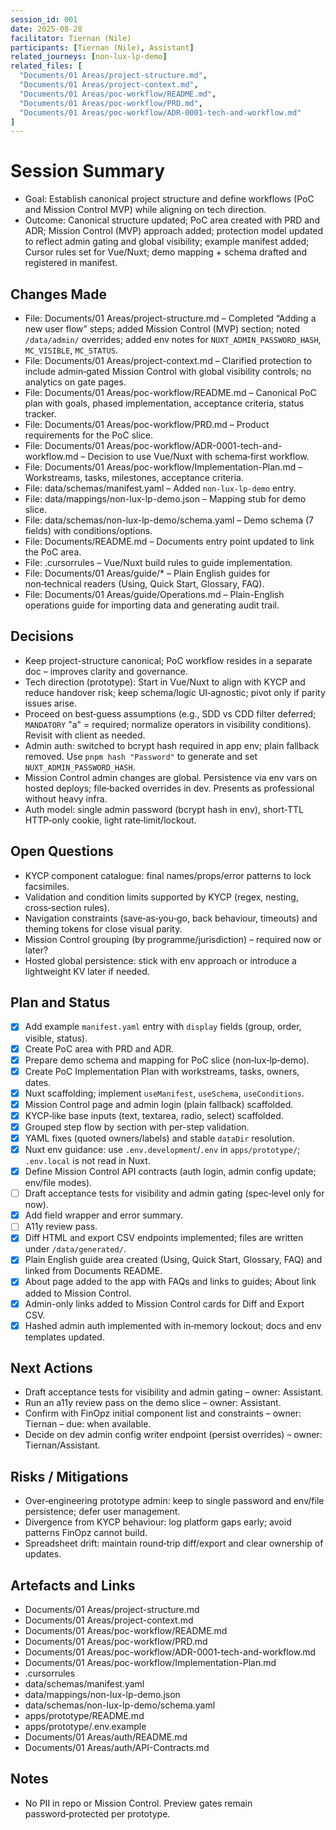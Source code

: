 ```yaml
---
session_id: 001
date: 2025-08-28
facilitator: Tiernan (Nile)
participants: [Tiernan (Nile), Assistant]
related_journeys: [non-lux-lp-demo]
related_files: [
  "Documents/01 Areas/project-structure.md",
  "Documents/01 Areas/project-context.md",
  "Documents/01 Areas/poc-workflow/README.md",
  "Documents/01 Areas/poc-workflow/PRD.md",
  "Documents/01 Areas/poc-workflow/ADR-0001-tech-and-workflow.md"
]
---
```


# Session Summary

- Goal: Establish canonical project structure and define workflows (PoC and Mission Control MVP) while aligning on tech direction.
- Outcome: Canonical structure updated; PoC area created with PRD and ADR; Mission Control (MVP) approach added; protection model updated to reflect admin gating and global visibility; example manifest added; Cursor rules set for Vue/Nuxt; demo mapping + schema drafted and registered in manifest.

## Changes Made

- File: Documents/01 Areas/project-structure.md – Completed “Adding a new user flow” steps; added Mission Control (MVP) section; noted `/data/admin/` overrides; added env notes for `NUXT_ADMIN_PASSWORD_HASH`, `MC_VISIBLE`, `MC_STATUS`.
- File: Documents/01 Areas/project-context.md – Clarified protection to include admin‑gated Mission Control with global visibility controls; no analytics on gate pages.
- File: Documents/01 Areas/poc-workflow/README.md – Canonical PoC plan with goals, phased implementation, acceptance criteria, status tracker.
- File: Documents/01 Areas/poc-workflow/PRD.md – Product requirements for the PoC slice.
- File: Documents/01 Areas/poc-workflow/ADR-0001-tech-and-workflow.md – Decision to use Vue/Nuxt with schema‑first workflow.
- File: Documents/01 Areas/poc-workflow/Implementation-Plan.md – Workstreams, tasks, milestones, acceptance criteria.
- File: data/schemas/manifest.yaml – Added `non-lux-lp-demo` entry.
- File: data/mappings/non-lux-lp-demo.json – Mapping stub for demo slice.
- File: data/schemas/non-lux-lp-demo/schema.yaml – Demo schema (7 fields) with conditions/options.
- File: Documents/README.md – Documents entry point updated to link the PoC area.
- File: .cursorrules – Vue/Nuxt build rules to guide implementation.
- File: Documents/01 Areas/guide/* – Plain English guides for non‑technical readers (Using, Quick Start, Glossary, FAQ).
- File: Documents/01 Areas/guide/Operations.md – Plain-English operations guide for importing data and generating audit trail.

## Decisions

- Keep project-structure canonical; PoC workflow resides in a separate doc – improves clarity and governance.
- Tech direction (prototype): Start in Vue/Nuxt to align with KYCP and reduce handover risk; keep schema/logic UI‑agnostic; pivot only if parity issues arise.
- Proceed on best‑guess assumptions (e.g., SDD vs CDD filter deferred; `MANDATORY` "a" = required; normalize operators in visibility conditions). Revisit with client as needed.
- Admin auth: switched to bcrypt hash required in app env; plain fallback removed. Use `pnpm hash "Password"` to generate and set `NUXT_ADMIN_PASSWORD_HASH`.
- Mission Control admin changes are global. Persistence via env vars on hosted deploys; file‑backed overrides in dev. Presents as professional without heavy infra.
- Auth model: single admin password (bcrypt hash in env), short‑TTL HTTP‑only cookie, light rate‑limit/lockout.

## Open Questions

- KYCP component catalogue: final names/props/error patterns to lock facsimiles.
- Validation and condition limits supported by KYCP (regex, nesting, cross‑section rules).
- Navigation constraints (save‑as‑you‑go, back behaviour, timeouts) and theming tokens for close visual parity.
- Mission Control grouping (by programme/jurisdiction) – required now or later?
- Hosted global persistence: stick with env approach or introduce a lightweight KV later if needed.

## Plan and Status

- [x] Add example `manifest.yaml` entry with `display` fields (group, order, visible, status).
- [x] Create PoC area with PRD and ADR.
- [x] Prepare demo schema and mapping for PoC slice (non‑lux‑lp‑demo).
- [x] Create PoC Implementation Plan with workstreams, tasks, owners, dates.
- [x] Nuxt scaffolding; implement `useManifest`, `useSchema`, `useConditions`.
- [x] Mission Control page and admin login (plain fallback) scaffolded.
- [x] KYCP‑like base inputs (text, textarea, radio, select) scaffolded.
- [x] Grouped step flow by section with per-step validation.
- [x] YAML fixes (quoted owners/labels) and stable `dataDir` resolution.
- [x] Nuxt env guidance: use `.env.development`/`.env` in `apps/prototype/`; `.env.local` is not read in Nuxt.
- [x] Define Mission Control API contracts (auth login, admin config update; env/file modes).
- [ ] Draft acceptance tests for visibility and admin gating (spec‑level only for now).
- [x] Add field wrapper and error summary.
- [ ] A11y review pass.
- [x] Diff HTML and export CSV endpoints implemented; files are written under `/data/generated/`.
- [x] Plain English guide area created (Using, Quick Start, Glossary, FAQ) and linked from Documents README.
- [x] About page added to the app with FAQs and links to guides; About link added to Mission Control.
- [x] Admin-only links added to Mission Control cards for Diff and Export CSV.
 - [x] Hashed admin auth implemented with in‑memory lockout; docs and env templates updated.

## Next Actions

- Draft acceptance tests for visibility and admin gating – owner: Assistant.
- Run an a11y review pass on the demo slice – owner: Assistant.
- Confirm with FinOpz initial component list and constraints – owner: Tiernan – due: when available.
- Decide on dev admin config writer endpoint (persist overrides) – owner: Tiernan/Assistant.

## Risks / Mitigations

- Over‑engineering prototype admin: keep to single password and env/file persistence; defer user management.
- Divergence from KYCP behaviour: log platform gaps early; avoid patterns FinOpz cannot build.
- Spreadsheet drift: maintain round‑trip diff/export and clear ownership of updates.

## Artefacts and Links

- Documents/01 Areas/project-structure.md
- Documents/01 Areas/project-context.md
- Documents/01 Areas/poc-workflow/README.md
- Documents/01 Areas/poc-workflow/PRD.md
- Documents/01 Areas/poc-workflow/ADR-0001-tech-and-workflow.md
- Documents/01 Areas/poc-workflow/Implementation-Plan.md
- .cursorrules
- data/schemas/manifest.yaml
- data/mappings/non-lux-lp-demo.json
- data/schemas/non-lux-lp-demo/schema.yaml
 - apps/prototype/README.md
 - apps/prototype/.env.example
 - Documents/01 Areas/auth/README.md
 - Documents/01 Areas/auth/API-Contracts.md

## Notes

- No PII in repo or Mission Control. Preview gates remain password‑protected per prototype.
